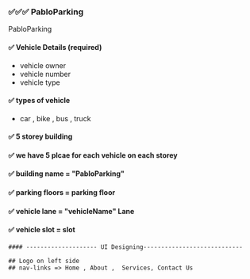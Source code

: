 ### ✅✅✅ PabloParking

PabloParking

#### ✅ Vehicle Details (required)

-    vehicle owner
-    vehicle number
-    vehicle type

#### ✅ types of vehicle

-    car , bike , bus , truck

#### ✅ 5 storey building

#### ✅ we have 5 plcae for each vehicle on each storey

####

#### ✅ building name = "PabloParking"

#### ✅ parking floors = parking floor

#### ✅ vehicle lane = "vehicleName" Lane

#### ✅ vehicle slot = slot

```
#### -------------------- UI Designing----------------------------

## Logo on left side
## nav-links => Home , About ,  Services, Contact Us
```
